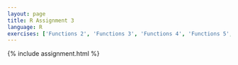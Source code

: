 ```yaml
---
layout: page
title: R Assignment 3
language: R
exercises: ['Functions 2', 'Functions 3', 'Functions 4', 'Functions 5', 'Functions 6', 'Loops 1', 'Vectors', 'Loops 2', 'Loops 3']
---
```


{% include assignment.html %}
